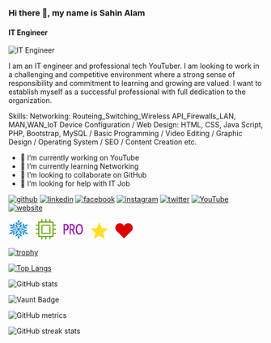 ### Hi there 👋, my name is Sahin Alam
#### IT Engineer
![IT Engineer](https://media.licdn.com/dms/image/D5603AQHuNnaj5IIeHw/profile-displayphoto-shrink_400_400/0/1703565666102?e=1718236800&v=beta&t=_l2GBp5yPdLfLgHLiBz2EnN5Urve6UavR-XG4qK3xiE)

I am an IT engineer and professional tech YouTuber. I am looking to work in a challenging and competitive environment where a strong
sense of responsibility and commitment to learning and growing are valued. I want to establish myself as a successful professional with full dedication to the organization.

Skills: Networking: Routeing_Switching_Wireless API_Firewalls_LAN, MAN,WAN_IoT Device Configuration /  Web Design: HTML, CSS, Java Script, PHP, Bootstrap, MySQL  / Basic Programming  / Video Editing / Graphic Design / Operating System / SEO / Content Creation etc.

- 🔭 I’m currently working on YouTube 
- 🌱 I’m currently learning Networking 
- 👯 I’m looking to collaborate on GitHub 
- 🤔 I’m looking for help with IT Job 


[<img src='https://cdn.jsdelivr.net/npm/simple-icons@3.0.1/icons/github.svg' alt='github' height='40'>](https://github.com/Sahin482)  [<img src='https://cdn.jsdelivr.net/npm/simple-icons@3.0.1/icons/linkedin.svg' alt='linkedin' height='40'>](https://www.linkedin.com/in/sahinalam/)  [<img src='https://cdn.jsdelivr.net/npm/simple-icons@3.0.1/icons/facebook.svg' alt='facebook' height='40'>](https://www.facebook.com/sahinalam.shahin)  [<img src='https://cdn.jsdelivr.net/npm/simple-icons@3.0.1/icons/instagram.svg' alt='instagram' height='40'>](https://www.instagram.com/sahin482482/)  [<img src='https://cdn.jsdelivr.net/npm/simple-icons@3.0.1/icons/twitter.svg' alt='twitter' height='40'>](https://twitter.com/sahinalam482)  [<img src='https://cdn.jsdelivr.net/npm/simple-icons@3.0.1/icons/youtube.svg' alt='YouTube' height='40'>](https://www.youtube.com/channel/@itscience)  [<img src='https://cdn.jsdelivr.net/npm/simple-icons@3.0.1/icons/icloud.svg' alt='website' height='40'>](ahinalam.netlify.app)  

<a href='https://archiveprogram.github.com/'><img src='https://raw.githubusercontent.com/acervenky/animated-github-badges/master/assets/acbadge.gif' width='40' height='40'></a> <a href='https://docs.github.com/en/developers'><img src='https://raw.githubusercontent.com/acervenky/animated-github-badges/master/assets/devbadge.gif' width='40' height='40'></a> <a href='https://github.com/pricing'><img src='https://raw.githubusercontent.com/acervenky/animated-github-badges/master/assets/pro.gif' width='40' height='40'></a> <a href='https://stars.github.com/'><img src='https://raw.githubusercontent.com/acervenky/animated-github-badges/master/assets/starbadge.gif' width='35' height='35'></a> <a href='https://docs.github.com/en/github/supporting-the-open-source-community-with-github-sponsors'><img src='https://raw.githubusercontent.com/acervenky/animated-github-badges/master/assets/sponsorbadge.gif' width='35' height='35'></a> 

[![trophy](https://github-profile-trophy.vercel.app/?username=Sahin482)](https://github.com/ryo-ma/github-profile-trophy)

[![Top Langs](https://github-readme-stats.vercel.app/api/top-langs/?username=Sahin482)](https://github.com/anuraghazra/github-readme-stats)

![GitHub stats](https://github-readme-stats.vercel.app/api?username=Sahin482&show_icons=true&count_private=true)  

![Vaunt Badge](https://api.vaunt.dev/v1/github/entities/Sahin482/contributions?format=svg&private=true)  

![GitHub metrics](https://metrics.lecoq.io/Sahin482)  

![GitHub streak stats](https://streak-stats.demolab.com/?user=Sahin482)  

